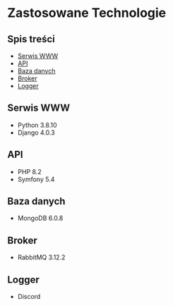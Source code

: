 # Zastosowane Technologie

## Spis treści
- [Serwis WWW](#serwis-www)
- [API](#api)
- [Baza danych](#baza-danych)
- [Broker](#broker)
- [Logger](#logger)

## Serwis WWW
- Python 3.8.10
- Django 4.0.3

## API
- PHP 8.2
- Symfony 5.4

## Baza danych
- MongoDB 6.0.8

## Broker
- RabbitMQ 3.12.2

## Logger
- Discord